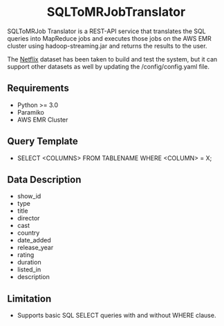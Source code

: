 <h1 align="center">SQLToMRJobTranslator</h1>

SQLToMRJob Translator is a REST-API service that translates the SQL queries into MapReduce jobs and executes those jobs on the AWS EMR cluster using hadoop-streaming.jar and returns the results to the user.

The [Netflix](https://www.kaggle.com/datasets/shivamb/netflix-shows) dataset has been taken to build and test the system, but it can support other datasets as well by updating the /config/config.yaml file.
 
## Requirements
- Python >= 3.0
- Paramiko
- AWS EMR Cluster

## Query Template
- SELECT \<COLUMNS\> FROM TABLENAME WHERE \<COLUMN\> = X;

## Data Description
- show_id
- type
- title
- director
- cast
- country
- date_added
- release_year
- rating
- duration
- listed_in
- description

## Limitation
- Supports basic SQL SELECT queries with and without WHERE clause.
